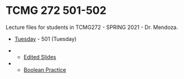 # TCMG 272 501-502

Lecture files for students in TCMG272 - SPRING 2021 - Dr. Mendoza.
+ [Tuesday](https://github.com/paulageronimo/tcmg272/week08/tuesday-08.py) - 501 (Tuesday)
- + [Edited Slides](https://github.com/paulageronimo/tcmg272/blob/main/week8/Python%203.pdf)
- + [Boolean Practice](https://docs.google.com/spreadsheets/d/1YjA-vUUeW9ty79tzzPeikQi0X89DERhA2uyNOh-aEWU/edit#gid=0)
